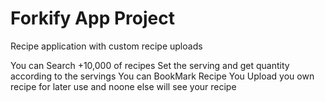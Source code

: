 # Forkify App Project 
Recipe application with custom recipe uploads

You can Search +10,000 of recipes 
Set the serving and get quantity according to the servings
You can BookMark Recipe 
You Upload you own recipe for later use and noone else will see your recipe 
 

